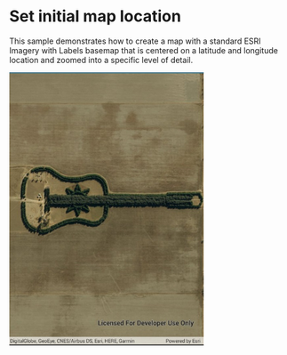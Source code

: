 # Set initial map location

This sample demonstrates how to create a map with a standard ESRI Imagery with Labels basemap that is centered on a latitude and longitude location and zoomed into a specific level of detail.

<img src="SetInitialMapLocation.jpg" width="350"/>
